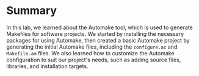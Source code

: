# Summary

In this lab, we learned about the Automake tool, which is used to generate Makefiles for software projects. We started by installing the necessary packages for using Automake, then created a basic Automake project by generating the initial Automake files, including the `configure.ac` and `Makefile.am` files. We also learned how to customize the Automake configuration to suit our project's needs, such as adding source files, libraries, and installation targets.

